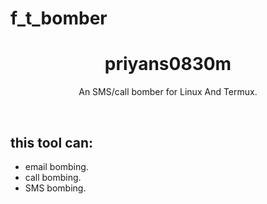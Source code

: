 # f_t_bomber

<h1 align="center">priyans0830m</h1>
<p align="center">An SMS/call bomber for Linux And Termux.</p><br>


## this tool can:
* email bombing. 
* call bombing.
* SMS bombing.

# 
